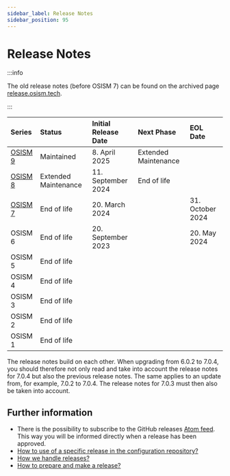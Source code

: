 ```yaml
---
sidebar_label: Release Notes
sidebar_position: 95
---
```


# Release Notes

:::info

The old release notes (before OSISM 7) can be found on the archived page
[release.osism.tech](https://release.osism.tech).

:::

| Series                  | Status               | Initial Release Date | Next Phase           | EOL Date         |
|:------------------------|:---------------------|:---------------------|:---------------------|:-----------------|
| [OSISM 9](./osism-9.md) | Maintained           | 8. April 2025        | Extended Maintenance |                  |
| [OSISM 8](./osism-8.md) | Extended Maintenance | 11. September 2024   | End of life          |                  |
| [OSISM 7](./osism-7.md) | End of life          | 20. March 2024       |                      | 31. October 2024 |
| OSISM 6                 | End of life          | 20. September 2023   |                      | 20. May 2024     |
| OSISM 5                 | End of life          |                      |                      |                  |
| OSISM 4                 | End of life          |                      |                      |                  |
| OSISM 3                 | End of life          |                      |                      |                  |
| OSISM 2                 | End of life          |                      |                      |                  |
| OSISM 1                 | End of life          |                      |                      |                  |

The release notes build on each other. When upgrading from 6.0.2 to 7.0.4, you should
therefore not only read and take into account the release notes for 7.0.4 but also the
previous release notes. The same applies to an update from, for example, 7.0.2 to 7.0.4.
The release notes for 7.0.3 must then also be taken into account.

## Further information

* There is the possibility to subscribe to the GitHub releases [Atom feed](https://github.com/osism/release/releases.atom).
  This way you will be informed directly when a release has been approved.
* [How to use of a specific release in the configuration repository?](../guides/configuration-guide/manager.mdx#stable-release)
* [How we handle releases?](../guides/developer-guide/releases.md#how-we-handle-releases)
* [How to prepare and make a release?](../guides/developer-guide/releases.md#how-to-make-a-release)
